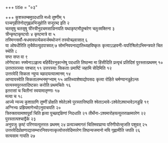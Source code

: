 +++
title = "०३"

+++
कुशस्तम्बमुपदधाति मध्ये तूष्णीम् १  
पञ्चगृहीतेनोद्गृह्णन्नभिजुहोति
सजूरब्द इति २  
चतसृषु चतसृषु त्रींस्त्रीनुदचमसान्निनयति
यथाकृष्टमौदुम्बरेण चतुःस्रक्तिना ३  
त्रीन्कृष्टाकृष्टयोः ४
कृष्टमात्रे वा ५  
तस्मिन्त्सर्वौ-षधमावपत्येकवर्जमथोजनं
तस्योच्छ्वासात् ६  
या ओषधीरिति तृचैर्वपत्युदपात्रवत् ७
सोमनिवपनाद्यातिथ्यहविष्कृतः
कृत्वाऽऽहवनी-यपरिश्रितोऽभिमन्त्रयते
चित स्थेति ८  
सप्त सप्त वा ९  
लोगेष्टकाः स्फ्येनाऽऽहृत्य
बहिर्वेदेरनूकान्तेषू पदधाति
तिष्ठन्मा मा हिंसीदिति प्रत्यृचं प्रतिदिशं
पुरस्तात्प्रथमम् १०  
उत्तरापरस्याः पश्चात् ११
उत्तरस्याः सिकताः प्रमार्ष्टि जहामि सेदिमिति १२  
उत्तरवेदिं सिकता
न्युप्य च्छादयत्यात्मानम् १४  
आप्यायस्वेति सिकतालम्भनमृग्भ्याम् १५
आतिथ्याशेषाद्योपसदः कृत्वा रोहिते चर्मण्यानडुहेऽन्तः
पात्यस्यपुरस्तादिष्टकाः करोति प्रथमचितेः १६  
इतरासां च
चितीनां स्वयामातृण्णाः १७  
मत्या च १८  
आज्ये न्यज्य
कुशाग्राणि तूष्णीं प्रोक्षति श्वेतेऽश्वे
पुरस्तात्तिष्ठति
श्वेताऽभावे-ऽश्वेतेऽश्वाभावेऽनडुहि
१९  
अग्निभ्यः प्रह्रियमाणेभ्योऽनुवाचयति २०  
त्रिरुक्तायामश्वपूर्वां चिति
हृत्वा पुच्छाद्दक्षिणां निदधाति २१
तीर्थेना-ऽश्वमारोहयत्युत्तरपक्षमपरेण
२२  
पुरस्तात्पश्चाद्वैके २३  
अनुयजुः कृष्टं परिणयत्युत्तरतः प्रथमम् २४
प्रत्यञ्चमागतं चितिमवघ्राप्य परिणीयोत्सृजति पशुवत् २५
उत्तरवेदिप्रोक्षणाद्यासम्भारनिवपनात्कृत्वोत्तरवेदिमपरेण
तिष्ठन्यजमानो मयि गृह्णामीति जपति २६  
सत्यसाम गायति २७  
